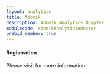 ```yaml
---
layout: analytics
title: Adomik
description: Adomik Analytics Adapter
modulecode: adomikAnalyticsAdapter
prebid_member: true
---
```


#### Registration

Please visit []() for more information.

